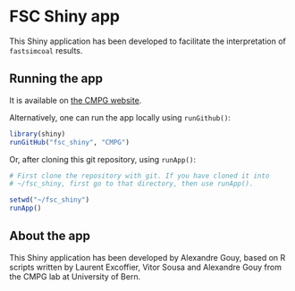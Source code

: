 # FSC Shiny app

This Shiny application has been developed to facilitate the interpretation of `fastsimcoal` results.

## Running the app

It is available on [the CMPG website](http://cmpg.unibe.ch/shiny/FSC/).

Alternatively, one can run the app locally using `runGithub()`:

```R
library(shiny)
runGitHub("fsc_shiny", "CMPG")
```

Or, after cloning this git repository, using `runApp()`:

```R
# First clone the repository with git. If you have cloned it into
# ~/fsc_shiny, first go to that directory, then use runApp().

setwd("~/fsc_shiny")
runApp()
```

## About the app

This Shiny application has been developed by Alexandre Gouy, based on R scripts written by Laurent Excoffier, Vitor Sousa and Alexandre Gouy from the CMPG lab at University of Bern.